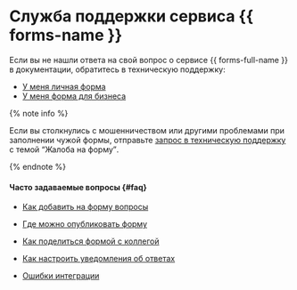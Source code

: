 # Служба поддержки сервиса {{ forms-name }}

Если вы не нашли ответа на свой вопрос о сервисе {{ forms-full-name }} в документации, обратитесь в техническую поддержку:
* [У меня личная форма](https://forms.yandex.ru/surveys/6769/)
* [У меня форма для бизнеса](https://support.cloud.yandex.ru/?referral=forms)

{% note info %}

Если вы столкнулись с мошенничеством или другими проблемами при заполнении чужой формы, отправьте [запрос в техническую поддержку](https://forms.yandex.ru/surveys/6769/) с темой <q>Жалоба на форму</q>.

{% endnote %}


#### Часто задаваемые вопросы {#faq}

* [Как добавить на форму вопросы](./add-questions.md)

* [Где можно опубликовать форму](./publish.md)

* [Как поделиться формой с коллегой](./access.md)

* [Как настроить уведомления об ответах](./notifications.md)

* [Ошибки интеграции](./notifications.md#status)
